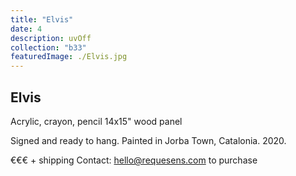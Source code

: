 ```yaml
---
title: "Elvis"
date: 4
description: uvOff
collection: "b33"
featuredImage: ./Elvis.jpg
---
```


## Elvis

Acrylic, crayon, pencil
14x15" wood panel

Signed and ready to hang.
Painted in Jorba Town, Catalonia. 2020.

€€€ + shipping
Contact: hello@requesens.com to purchase